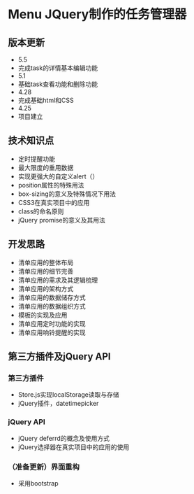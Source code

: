 # Menu JQuery制作的任务管理器
## 版本更新
* 5.5
* 完成task的详情基本编辑功能
* 5.1
* 基础task查看功能和删除功能
* 4.28
* 完成基础html和CSS
* 4.25
* 项目建立
## 技术知识点
* 定时提醒功能
* 最大限度的重用数据
* 实现更强大的自定义alert（）
* position属性的特殊用法
* box-sizing的意义及特殊情况下用法
* CSS3在真实项目中的应用
* class的命名原则
* jQuery promise的意义及其用法
## 开发思路
* 清单应用的整体布局
* 清单应用的细节完善
* 清单应用的需求及其逻辑梳理
* 清单应用的架构方式
* 清单应用的数据储存方式
* 清单应用的数据组织方式
* 模板的实现及应用
* 清单应用定时功能的实现
* 清单应用响铃提醒的实现
## 第三方插件及jQuery API
### 第三方插件
* Store.js实现localStorage读取与存储
* jQuery插件，datetimepicker
### jQuery API
* jQuery deferrd的概念及使用方式
* jQuery选择器在真实项目中的应用的使用
### （准备更新）界面重构
* 采用bootstrap
